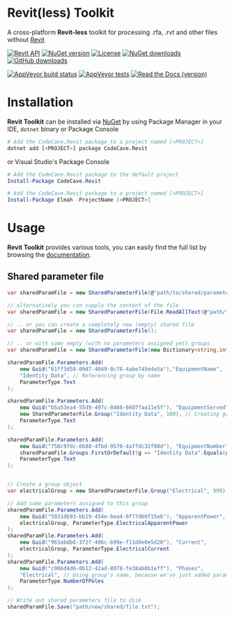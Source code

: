 Revit(less) Toolkit
=============

A cross-platform **Revit-less** toolkit for processing .rfa, .rvt and other files without [Revit](https://en.wikipedia.org/wiki/Autodesk_Revit)

[![Revit API](https://img.shields.io/badge/Revit%20API-2017-447788.svg)](http://www.revitapidocs.com/2017/)
[![NuGet version](https://img.shields.io/nuget/v/CodeCave.Revit.Toolkit.svg?label=NuGet)](https://www.nuget.org/packages/CodeCave.Revit.Toolkit/)
[![License](https://img.shields.io/github/license/codecavepro/revit-toolkit.svg)](https://github.com/CodeCavePro/revit-toolkit/blob/master/LICENSE.txt)
[![NuGet downloads](https://img.shields.io/nuget/dt/CodeCave.Revit.Toolkit.svg?label=NuGet%20downloads)](https://www.nuget.org/packages/CodeCave.Revit.Toolkit/)
[![GitHub downloads](https://img.shields.io/github/downloads/CodeCavePro/revit-toolkit/total.svg?label=GitHub%20downloads)](https://github.com/CodeCavePro/revit-toolkit/releases)

[![AppVeyor build status](https://img.shields.io/appveyor/ci/salaros/revit-toolkit/master.svg?logo=appveyor)](https://ci.appveyor.com/project/salaros/revit-toolkit/history)
[![AppVeyor tests](https://img.shields.io/appveyor/tests/salaros/revit-toolkit.svg)](https://ci.appveyor.com/project/salaros/revit-toolkit/build/tests)
[![Read the Docs (version)](https://img.shields.io/readthedocs/revit-toolkit/latest.svg)](http://revit-toolkit.readthedocs.io/en/latest/)

Installation
============

**Revit Toolkit** can be installed via [NuGet](https://www.nuget.org/packages?q=CodeCave.Revit)
by using Package Manager in your IDE, `dotnet` binary or Package Console

```bash
# Add the CodeCave.Revit package to a project named [<PROJECT>]
dotnet add [<PROJECT>] package CodeCave.Revit
```

or Visual Studio's Package Console

```powershell
# Add the CodeCave.Revit package to the default project
Install-Package CodeCave.Revit

# Add the CodeCave.Revit package to a project named [<PROJECT>]
Install-Package Elmah -ProjectName [<PROJECT>]
```

Usage
=====

**Revit Toolkit** provides various tools, you can easily find the full list by browsing the [documentation](http://revit-toolkit.readthedocs.io/en/latest/).

## Shared parameter file

```cs
var sharedParamFile = new SharedParameterFile(@"path/to/shared/parameter/file.txt");

// alternatively you can supply the content of the file
var sharedParamFile = new SharedParameterFile(File.ReadAllText(@"path/to/file.txt"));

// .. or you can create a completely new (empty) shared file
var sharedParamFile = new SharedParameterFile();

// .. or with some empty (with no parameters assigned yet) groups
var sharedParamFile = new SharedParameterFile(new Dictionary<string,int> { { "Identity Data", 100 } } );

sharedParamFile.Parameters.Add(
    new Guid("61ff3d56-09d7-4049-8c78-4abe745e4e5a"),"EquipmentName",
    "Identity Data", // Referencing group by name
    ParameterType.Text
);

sharedParamFile.Parameters.Add(
    new Guid("b5a53ea4-55d9-497c-8488-6607faa11e5f"), "EquipmentServed",
    new SharedParameterFile.Group("Identity Data", 100), // Creating group as object
    ParameterType.Text
);

sharedParamFile.Parameters.Add(
    new Guid("758c97dc-6b88-4fbd-9570-4affdc32f08d"), "EquipmentNumber",
    sharedParamFile.Groups.FirstOrDefault(g => "Identity Data".Equals(g.Name)), // Finding group dynamically
    ParameterType.Text
);


// Create a group object
var electricalGroup = new SharedParameterFile.Group("Electrical", 999);

// Add some parameters assigned to this group
sharedParamFile.Parameters.Add(
    new Guid("5031db93-bb19-454e-bea4-0f77d60f15e6"), "ApparentPower",
    electricalGroup, ParameterType.ElectricalApparentPower
);
sharedParamFile.Parameters.Add(
    new Guid("963abdb6-372f-496c-b99e-f11d8e0e5d20"), "Current",
    electricalGroup, ParameterType.ElectricalCurrent
);
sharedParamFile.Parameters.Add(
    new Guid("c006d4d6-0b12-42ad-8078-fe38ab8b1eff"), "Phases",
    "Electrical", // Using group's name, because we've just added parameters with a group object having the same name
    ParameterType.NumberOfPoles
);

// Write out shared parameters file to disk
sharedParamFile.Save("path/new/shared/file.txt");
```